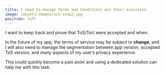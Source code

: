```yaml
---
title: I need to manage Terms and Conditions and their evolution
image: /assets/images/uc2-step2.jpg
position: left
---
```


I want to keep track and prove that ToS/ToU were accepted and when.

In the future of my app, the terms of service may be subject to **change**, and I will also need to manage the segmentation between app version, accepted ToS version, and many aspects of my user’s privacy experience.

This could quickly become a pain point and using a dedicated solution can help me with this task.

